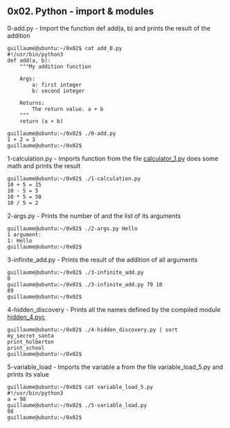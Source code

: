 ## 0x02. Python - import & modules
0-add.py - Import the function def add(a, b) and prints the result of the addition
```
guillaume@ubuntu:~/0x02$ cat add_0.py
#!/usr/bin/python3
def add(a, b):
    """My addition function

    Args:
        a: first integer
        b: second integer

    Returns:
        The return value. a + b
    """
    return (a + b)

guillaume@ubuntu:~/0x02$ ./0-add.py
1 + 2 = 3
guillaume@ubuntu:~/0x02$
```
1-calculation.py - Imports function from the file [calculator_1.py](https://ghostbin.com/paste/c8ste) does some math and prints the result
```
guillaume@ubuntu:~/0x02$ ./1-calculation.py
10 + 5 = 15
10 - 5 = 5
10 * 5 = 50
10 / 5 = 2
```
2-args.py - Prints the number of and the list of its arguments
```
guillaume@ubuntu:~/0x02$ ./2-args.py Hello
1 argument:
1: Hello
guillaume@ubuntu:~/0x02$
```
3-infinite_add.py - Prints the result of the addition of all arguments
```
guillaume@ubuntu:~/0x02$ ./3-infinite_add.py
0
guillaume@ubuntu:~/0x02$ ./3-infinite_add.py 79 10
89
guillaume@ubuntu:~/0x02$
```
4-hidden_discovery - Prints all the names defined by the compiled module [hidden_4.pyc](https://github.com/holbertonschool/0x02.py/raw/master/hidden_4.pyc)
```
guillaume@ubuntu:~/0x02$ ./4-hidden_discovery.py | sort
my_secret_santa
print_holberton
print_school
guillaume@ubuntu:~/0x02$
```
5-variable_load - Imports the variable a from the file variable_load_5.py and prints its value
```
guillaume@ubuntu:~/0x02$ cat variable_load_5.py
#!/usr/bin/python3
a = 98
guillaume@ubuntu:~/0x02$ ./5-variable_load.py
98
guillaume@ubuntu:~/0x02$
```
